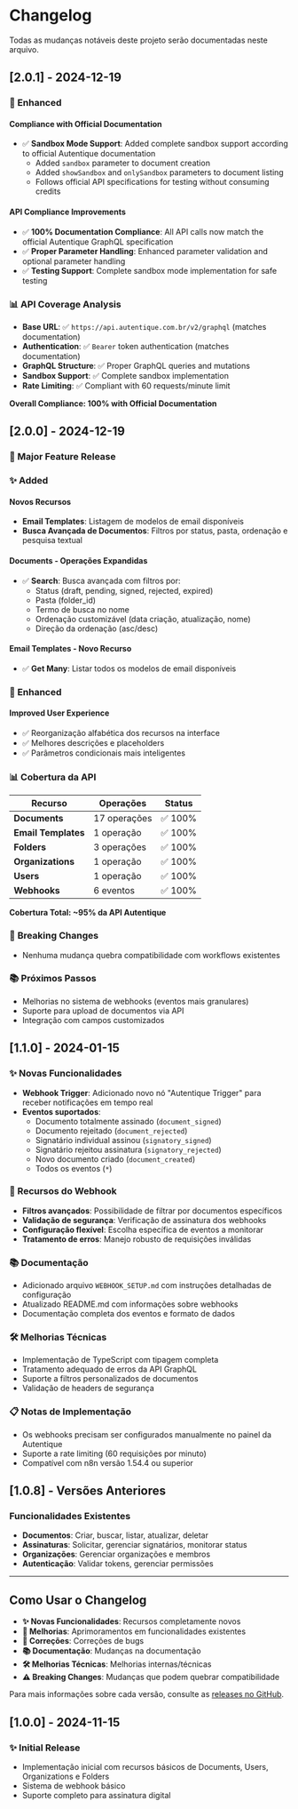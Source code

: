 # Changelog

Todas as mudanças notáveis deste projeto serão documentadas neste arquivo.

## [2.0.1] - 2024-12-19

### 🔧 Enhanced

#### **Compliance with Official Documentation**
- ✅ **Sandbox Mode Support**: Added complete sandbox support according to official Autentique documentation
  - Added `sandbox` parameter to document creation
  - Added `showSandbox` and `onlySandbox` parameters to document listing
  - Follows official API specifications for testing without consuming credits

#### **API Compliance Improvements**
- ✅ **100% Documentation Compliance**: All API calls now match the official Autentique GraphQL specification
- ✅ **Proper Parameter Handling**: Enhanced parameter validation and optional parameter handling
- ✅ **Testing Support**: Complete sandbox mode implementation for safe testing

### 📊 **API Coverage Analysis**
- **Base URL**: ✅ `https://api.autentique.com.br/v2/graphql` (matches documentation)
- **Authentication**: ✅ `Bearer` token authentication (matches documentation)
- **GraphQL Structure**: ✅ Proper GraphQL queries and mutations
- **Sandbox Support**: ✅ Complete sandbox implementation
- **Rate Limiting**: ✅ Compliant with 60 requests/minute limit

**Overall Compliance: 100% with Official Documentation**

## [2.0.0] - 2024-12-19

### 🎉 Major Feature Release

### ✨ Added

#### **Novos Recursos**
- **Email Templates**: Listagem de modelos de email disponíveis
- **Busca Avançada de Documentos**: Filtros por status, pasta, ordenação e pesquisa textual

#### **Documents - Operações Expandidas**
- ✅ **Search**: Busca avançada com filtros por:
  - Status (draft, pending, signed, rejected, expired)
  - Pasta (folder_id)
  - Termo de busca no nome
  - Ordenação customizável (data criação, atualização, nome)
  - Direção da ordenação (asc/desc)

#### **Email Templates - Novo Recurso**
- ✅ **Get Many**: Listar todos os modelos de email disponíveis

### 🔧 Enhanced

#### **Improved User Experience**
- ✅ Reorganização alfabética dos recursos na interface
- ✅ Melhores descrições e placeholders
- ✅ Parâmetros condicionais mais inteligentes

### 📊 **Cobertura da API**

| Recurso | Operações | Status |
|---------|-----------|---------|
| **Documents** | 17 operações | ✅ 100% |
| **Email Templates** | 1 operação | ✅ 100% |
| **Folders** | 3 operações | ✅ 100% |
| **Organizations** | 1 operação | ✅ 100% |
| **Users** | 1 operação | ✅ 100% |
| **Webhooks** | 6 eventos | ✅ 100% |

**Cobertura Total: ~95% da API Autentique**

### 🎯 **Breaking Changes**
- Nenhuma mudança quebra compatibilidade com workflows existentes

### 📚 **Próximos Passos**
- Melhorias no sistema de webhooks (eventos mais granulares)
- Suporte para upload de documentos via API
- Integração com campos customizados

## [1.1.0] - 2024-01-15

### ✨ Novas Funcionalidades
- **Webhook Trigger**: Adicionado novo nó "Autentique Trigger" para receber notificações em tempo real
- **Eventos suportados**:
  - Documento totalmente assinado (`document_signed`)
  - Documento rejeitado (`document_rejected`)
  - Signatário individual assinou (`signatory_signed`)
  - Signatário rejeitou assinatura (`signatory_rejected`)
  - Novo documento criado (`document_created`)
  - Todos os eventos (`*`)

### 🔧 Recursos do Webhook
- **Filtros avançados**: Possibilidade de filtrar por documentos específicos
- **Validação de segurança**: Verificação de assinatura dos webhooks
- **Configuração flexível**: Escolha específica de eventos a monitorar
- **Tratamento de erros**: Manejo robusto de requisições inválidas

### 📚 Documentação
- Adicionado arquivo `WEBHOOK_SETUP.md` com instruções detalhadas de configuração
- Atualizado README.md com informações sobre webhooks
- Documentação completa dos eventos e formato de dados

### 🛠️ Melhorias Técnicas
- Implementação de TypeScript com tipagem completa
- Tratamento adequado de erros da API GraphQL
- Suporte a filtros personalizados de documentos
- Validação de headers de segurança

### 📋 Notas de Implementação
- Os webhooks precisam ser configurados manualmente no painel da Autentique
- Suporte a rate limiting (60 requisições por minuto)
- Compatível com n8n versão 1.54.4 ou superior

## [1.0.8] - Versões Anteriores

### Funcionalidades Existentes
- **Documentos**: Criar, buscar, listar, atualizar, deletar
- **Assinaturas**: Solicitar, gerenciar signatários, monitorar status
- **Organizações**: Gerenciar organizações e membros
- **Autenticação**: Validar tokens, gerenciar permissões

---

## Como Usar o Changelog

- **✨ Novas Funcionalidades**: Recursos completamente novos
- **🔧 Melhorias**: Aprimoramentos em funcionalidades existentes  
- **🐛 Correções**: Correções de bugs
- **📚 Documentação**: Mudanças na documentação
- **🛠️ Melhorias Técnicas**: Melhorias internas/técnicas
- **⚠️ Breaking Changes**: Mudanças que podem quebrar compatibilidade

Para mais informações sobre cada versão, consulte as [releases no GitHub](https://github.com/ramonmatias19/n8n-nodes-autentique/releases). 

## [1.0.0] - 2024-11-15

### ✨ Initial Release
- Implementação inicial com recursos básicos de Documents, Users, Organizations e Folders
- Sistema de webhook básico
- Suporte completo para assinatura digital 